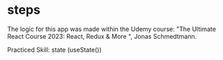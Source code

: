 # steps
The logic for this app was made within the Udemy course: "The Ultimate React Course 2023: React, Redux &amp; More ", Jonas Schmedtmann. 

Practiced Skill: state (useState())
